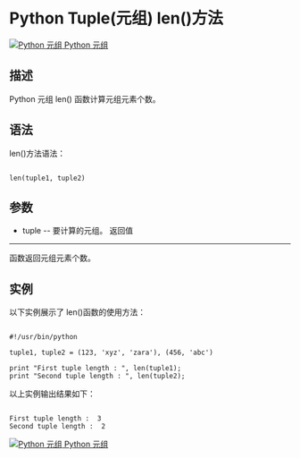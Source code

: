 Python Tuple(元组) len()方法
========================

 [![Python 元组](../images/up.gif)
Python 元组](python-tuples.html)


  描述
--

 Python 元组 len() 函数计算元组元素个数。

 语法
--

 len()方法语法：

 
```

len(tuple1, tuple2)

```

 参数
--

  * tuple -- 要计算的元组。
  返回值
---

 函数返回元组元素个数。

 实例
--

 以下实例展示了 len()函数的使用方法：

 
```

#!/usr/bin/python

tuple1, tuple2 = (123, 'xyz', 'zara'), (456, 'abc')

print "First tuple length : ", len(tuple1);
print "Second tuple length : ", len(tuple2);

```

 以上实例输出结果如下：

 
```

First tuple length :  3
Second tuple length :  2

```

[![Python 元组](../images/up.gif)
Python 元组](python-tuples.html)